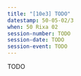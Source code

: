```yaml
---
title: "[10e3] TODO"
datestamp: 50-05-02/3
when: 50 Rixa 02
session-number: TODO
session-date: TODO
session-event: TODO
---
```

TODO
